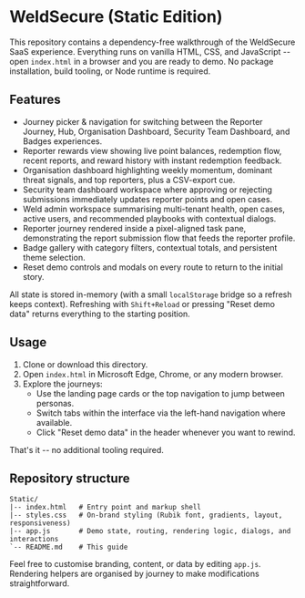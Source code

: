 # WeldSecure (Static Edition)

This repository contains a dependency-free walkthrough of the WeldSecure SaaS experience. Everything runs on vanilla HTML, CSS, and JavaScript -- open `index.html` in a browser and you are ready to demo. No package installation, build tooling, or Node runtime is required.

## Features
- Journey picker & navigation for switching between the Reporter Journey, Hub, Organisation Dashboard, Security Team Dashboard, and Badges experiences.
- Reporter rewards view showing live point balances, redemption flow, recent reports, and reward history with instant redemption feedback.
- Organisation dashboard highlighting weekly momentum, dominant threat signals, and top reporters, plus a CSV-export cue.
- Security team dashboard workspace where approving or rejecting submissions immediately updates reporter points and open cases.
- Weld admin workspace summarising multi-tenant health, open cases, active users, and recommended playbooks with contextual dialogs.
- Reporter journey rendered inside a pixel-aligned task pane, demonstrating the report submission flow that feeds the reporter profile.
- Badge gallery with category filters, contextual totals, and persistent theme selection.
- Reset demo controls and modals on every route to return to the initial story.

All state is stored in-memory (with a small `localStorage` bridge so a refresh keeps context). Refreshing with `Shift+Reload` or pressing "Reset demo data" returns everything to the starting position.

## Usage
1. Clone or download this directory.
2. Open `index.html` in Microsoft Edge, Chrome, or any modern browser.
3. Explore the journeys:
   - Use the landing page cards or the top navigation to jump between personas.
   - Switch tabs within the interface via the left-hand navigation where available.
   - Click "Reset demo data" in the header whenever you want to rewind.

That's it -- no additional tooling required.

## Repository structure
```
Static/
|-- index.html   # Entry point and markup shell
|-- styles.css   # On-brand styling (Rubik font, gradients, layout, responsiveness)
|-- app.js       # Demo state, routing, rendering logic, dialogs, and interactions
`-- README.md    # This guide
```

Feel free to customise branding, content, or data by editing `app.js`. Rendering helpers are organised by journey to make modifications straightforward.
